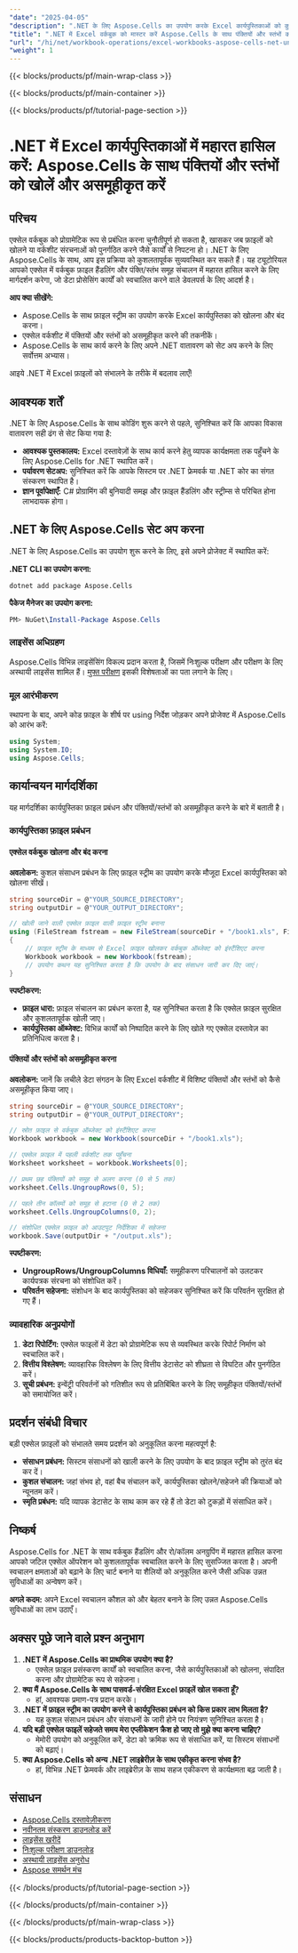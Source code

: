 ```yaml
---
"date": "2025-04-05"
"description": ".NET के लिए Aspose.Cells का उपयोग करके Excel कार्यपुस्तिकाओं को कुशलतापूर्वक प्रबंधित करना सीखें। यह ट्यूटोरियल फ़ाइलों को खोलना, पंक्तियों/स्तंभों को अलग करना और आपके वातावरण को अनुकूलित करना शामिल करता है।"
"title": ".NET में Excel वर्कबुक को मास्टर करें Aspose.Cells के साथ पंक्तियों और स्तंभों को खोलें और अनग्रुप करें"
"url": "/hi/net/workbook-operations/excel-workbooks-aspose-cells-net-ungrouping/"
"weight": 1
---
```


{{< blocks/products/pf/main-wrap-class >}}

{{< blocks/products/pf/main-container >}}

{{< blocks/products/pf/tutorial-page-section >}}


# .NET में Excel कार्यपुस्तिकाओं में महारत हासिल करें: Aspose.Cells के साथ पंक्तियों और स्तंभों को खोलें और असमूहीकृत करें

## परिचय

एक्सेल वर्कबुक को प्रोग्रामेटिक रूप से प्रबंधित करना चुनौतीपूर्ण हो सकता है, खासकर जब फ़ाइलों को खोलने या वर्कशीट संरचनाओं को पुनर्गठित करने जैसे कार्यों से निपटना हो। .NET के लिए Aspose.Cells के साथ, आप इस प्रक्रिया को कुशलतापूर्वक सुव्यवस्थित कर सकते हैं। यह ट्यूटोरियल आपको एक्सेल में वर्कबुक फ़ाइल हैंडलिंग और पंक्ति/स्तंभ समूह संचालन में महारत हासिल करने के लिए मार्गदर्शन करेगा, जो डेटा प्रोसेसिंग कार्यों को स्वचालित करने वाले डेवलपर्स के लिए आदर्श है।

**आप क्या सीखेंगे:**
- Aspose.Cells के साथ फ़ाइल स्ट्रीम का उपयोग करके Excel कार्यपुस्तिका को खोलना और बंद करना।
- एक्सेल वर्कशीट में पंक्तियों और स्तंभों को असमूहीकृत करने की तकनीकें।
- Aspose.Cells के साथ कार्य करने के लिए अपने .NET वातावरण को सेट अप करने के लिए सर्वोत्तम अभ्यास।

आइये .NET में Excel फ़ाइलों को संभालने के तरीके में बदलाव लाएँ!

## आवश्यक शर्तें
.NET के लिए Aspose.Cells के साथ कोडिंग शुरू करने से पहले, सुनिश्चित करें कि आपका विकास वातावरण सही ढंग से सेट किया गया है:

- **आवश्यक पुस्तकालय:** Excel दस्तावेज़ों के साथ कार्य करने हेतु व्यापक कार्यक्षमता तक पहुँचने के लिए Aspose.Cells for .NET स्थापित करें।
- **पर्यावरण सेटअप:** सुनिश्चित करें कि आपके सिस्टम पर .NET फ्रेमवर्क या .NET कोर का संगत संस्करण स्थापित है।
- **ज्ञान पूर्वापेक्षाएँ:** C# प्रोग्रामिंग की बुनियादी समझ और फ़ाइल हैंडलिंग और स्ट्रीम्स से परिचित होना लाभदायक होगा।

## .NET के लिए Aspose.Cells सेट अप करना
.NET के लिए Aspose.Cells का उपयोग शुरू करने के लिए, इसे अपने प्रोजेक्ट में स्थापित करें:

**.NET CLI का उपयोग करना:**
```bash
dotnet add package Aspose.Cells
```

**पैकेज मैनेजर का उपयोग करना:**
```powershell
PM> NuGet\Install-Package Aspose.Cells
```

### लाइसेंस अधिग्रहण
Aspose.Cells विभिन्न लाइसेंसिंग विकल्प प्रदान करता है, जिसमें निःशुल्क परीक्षण और परीक्षण के लिए अस्थायी लाइसेंस शामिल हैं। [मुफ्त परीक्षण](https://releases.aspose.com/cells/net/) इसकी विशेषताओं का पता लगाने के लिए।

### मूल आरंभीकरण
स्थापना के बाद, अपने कोड फ़ाइल के शीर्ष पर using निर्देश जोड़कर अपने प्रोजेक्ट में Aspose.Cells को आरंभ करें:

```csharp
using System;
using System.IO;
using Aspose.Cells;
```

## कार्यान्वयन मार्गदर्शिका
यह मार्गदर्शिका कार्यपुस्तिका फ़ाइल प्रबंधन और पंक्तियों/स्तंभों को असमूहीकृत करने के बारे में बताती है।

### कार्यपुस्तिका फ़ाइल प्रबंधन
#### एक्सेल वर्कबुक खोलना और बंद करना
**अवलोकन:**
कुशल संसाधन प्रबंधन के लिए फ़ाइल स्ट्रीम का उपयोग करके मौजूदा Excel कार्यपुस्तिका को खोलना सीखें।

```csharp
string sourceDir = @"YOUR_SOURCE_DIRECTORY";
string outputDir = @"YOUR_OUTPUT_DIRECTORY";

// खोली जाने वाली एक्सेल फ़ाइल वाली फ़ाइल स्ट्रीम बनाना
using (FileStream fstream = new FileStream(sourceDir + "/book1.xls", FileMode.Open))
{
    // फ़ाइल स्ट्रीम के माध्यम से Excel फ़ाइल खोलकर वर्कबुक ऑब्जेक्ट को इंस्टैंशिएट करना
    Workbook workbook = new Workbook(fstream);
    // उपयोग कथन यह सुनिश्चित करता है कि उपयोग के बाद संसाधन जारी कर दिए जाएं।
}
```
**स्पष्टीकरण:**
- **फ़ाइल धारा:** फ़ाइल संचालन का प्रबंधन करता है, यह सुनिश्चित करता है कि एक्सेल फ़ाइल सुरक्षित और कुशलतापूर्वक खोली जाए।
- **कार्यपुस्तिका ऑब्जेक्ट:** विभिन्न कार्यों को निष्पादित करने के लिए खोले गए एक्सेल दस्तावेज़ का प्रतिनिधित्व करता है।

#### पंक्तियों और स्तंभों को असमूहीकृत करना
**अवलोकन:**
जानें कि लचीले डेटा संगठन के लिए Excel वर्कशीट में विशिष्ट पंक्तियों और स्तंभों को कैसे असमूहीकृत किया जाए।

```csharp
string sourceDir = @"YOUR_SOURCE_DIRECTORY";
string outputDir = @"YOUR_OUTPUT_DIRECTORY";

// स्रोत फ़ाइल से वर्कबुक ऑब्जेक्ट को इंस्टैंशिएट करना
Workbook workbook = new Workbook(sourceDir + "/book1.xls");

// एक्सेल फ़ाइल में पहली वर्कशीट तक पहुँचना
Worksheet worksheet = workbook.Worksheets[0];

// प्रथम छह पंक्तियों को समूह से अलग करना (0 से 5 तक)
worksheet.Cells.UngroupRows(0, 5);

// पहले तीन कॉलमों को समूह से हटाना (0 से 2 तक)
worksheet.Cells.UngroupColumns(0, 2);

// संशोधित एक्सेल फ़ाइल को आउटपुट निर्देशिका में सहेजना
workbook.Save(outputDir + "/output.xls");
```
**स्पष्टीकरण:**
- **UngroupRows/UngroupColumns विधियाँ:** समूहीकरण परिचालनों को उलटकर कार्यपत्रक संरचना को संशोधित करें।
- **परिवर्तन सहेजना:** संशोधन के बाद कार्यपुस्तिका को सहेजकर सुनिश्चित करें कि परिवर्तन सुरक्षित हो गए हैं।

### व्यावहारिक अनुप्रयोगों
1. **डेटा रिपोर्टिंग:** एक्सेल फाइलों में डेटा को प्रोग्रामेटिक रूप से व्यवस्थित करके रिपोर्ट निर्माण को स्वचालित करें।
2. **वित्तीय विश्लेषण:** व्यावहारिक विश्लेषण के लिए वित्तीय डेटासेट को शीघ्रता से विघटित और पुनर्गठित करें।
3. **सूची प्रबंधन:** इन्वेंट्री परिवर्तनों को गतिशील रूप से प्रतिबिंबित करने के लिए समूहीकृत पंक्तियों/स्तंभों को समायोजित करें।

## प्रदर्शन संबंधी विचार
बड़ी एक्सेल फ़ाइलों को संभालते समय प्रदर्शन को अनुकूलित करना महत्वपूर्ण है:
- **संसाधन प्रबंधन:** सिस्टम संसाधनों को खाली करने के लिए उपयोग के बाद फ़ाइल स्ट्रीम को तुरंत बंद कर दें।
- **कुशल संचालन:** जहां संभव हो, वहां बैच संचालन करें, कार्यपुस्तिका खोलने/सहेजने की क्रियाओं को न्यूनतम करें।
- **स्मृति प्रबंधन:** यदि व्यापक डेटासेट के साथ काम कर रहे हैं तो डेटा को टुकड़ों में संसाधित करें।

## निष्कर्ष
Aspose.Cells for .NET के साथ वर्कबुक हैंडलिंग और रो/कॉलम अनग्रुपिंग में महारत हासिल करना आपको जटिल एक्सेल ऑपरेशन को कुशलतापूर्वक स्वचालित करने के लिए सुसज्जित करता है। अपनी स्वचालन क्षमताओं को बढ़ाने के लिए चार्ट बनाने या शैलियों को अनुकूलित करने जैसी अधिक उन्नत सुविधाओं का अन्वेषण करें।

**अगले कदम:**
अपने Excel स्वचालन कौशल को और बेहतर बनाने के लिए उन्नत Aspose.Cells सुविधाओं का लाभ उठाएँ।

## अक्सर पूछे जाने वाले प्रश्न अनुभाग
1. **.NET में Aspose.Cells का प्राथमिक उपयोग क्या है?**
   - एक्सेल फ़ाइल प्रसंस्करण कार्यों को स्वचालित करना, जैसे कार्यपुस्तिकाओं को खोलना, संपादित करना और प्रोग्रामेटिक रूप से सहेजना।
2. **क्या मैं Aspose.Cells के साथ पासवर्ड-संरक्षित Excel फ़ाइलें खोल सकता हूँ?**
   - हां, आवश्यक प्रमाण-पत्र प्रदान करके।
3. **.NET में फ़ाइल स्ट्रीम का उपयोग करने से कार्यपुस्तिका प्रबंधन को किस प्रकार लाभ मिलता है?**
   - यह कुशल संसाधन प्रबंधन और संसाधनों के जारी होने पर नियंत्रण सुनिश्चित करता है।
4. **यदि बड़ी एक्सेल फाइलें सहेजते समय मेरा एप्लीकेशन क्रैश हो जाए तो मुझे क्या करना चाहिए?**
   - मेमोरी उपयोग को अनुकूलित करें, डेटा को क्रमिक रूप से संसाधित करें, या सिस्टम संसाधनों को बढ़ाएं।
5. **क्या Aspose.Cells को अन्य .NET लाइब्रेरीज़ के साथ एकीकृत करना संभव है?**
   - हां, विभिन्न .NET फ्रेमवर्क और लाइब्रेरीज़ के साथ सहज एकीकरण से कार्यक्षमता बढ़ जाती है।

## संसाधन
- [Aspose.Cells दस्तावेज़ीकरण](https://reference.aspose.com/cells/net/)
- [नवीनतम संस्करण डाउनलोड करें](https://releases.aspose.com/cells/net/)
- [लाइसेंस खरीदें](https://purchase.aspose.com/buy)
- [निःशुल्क परीक्षण डाउनलोड](https://releases.aspose.com/cells/net/)
- [अस्थायी लाइसेंस अनुरोध](https://purchase.aspose.com/temporary-license/)
- [Aspose समर्थन मंच](https://forum.aspose.com/c/cells/9)

{{< /blocks/products/pf/tutorial-page-section >}}

{{< /blocks/products/pf/main-container >}}

{{< /blocks/products/pf/main-wrap-class >}}

{{< blocks/products/products-backtop-button >}}